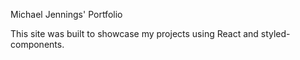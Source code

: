 Michael Jennings' Portfolio

This site was built to showcase my projects using React and styled-components.
